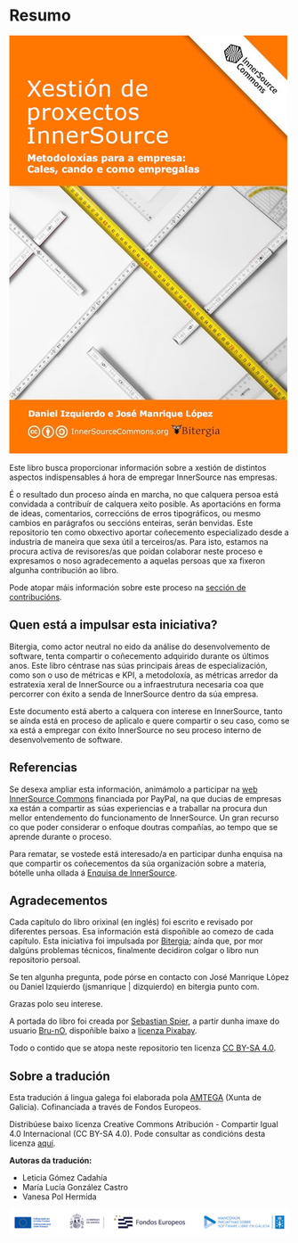 # Resumo

![Xestión de proxectos InnerSource](managing-innersource-projects-cover_gl.jpg)

Este libro busca proporcionar información sobre a xestión de distintos aspectos indispensables á hora de empregar InnerSource nas empresas.

É o resultado dun proceso aínda en marcha, no que calquera persoa está convidada a contribuír de calquera xeito posible. As aportacións en forma de ideas, comentarios, correccións de erros tipográficos, ou mesmo cambios en parágrafos ou seccións enteiras, serán benvidas. Este repositorio ten como obxectivo aportar coñecemento especializado desde a industria de maneira que sexa útil a terceiros/as. Para isto, estamos na procura activa de revisores/as que poidan colaborar neste proceso e expresamos o noso agradecemento a aquelas persoas que xa fixeron algunha contribución ao libro.

Pode atopar máis información sobre este proceso na [sección de contribucións](https://github.com/dicortazar/managing-inner-source-projects/blob/master/CONTRIBUTING.md).

## Quen está a impulsar esta iniciativa?

Bitergia, como actor neutral no eido da análise do desenvolvemento de software, tenta compartir o coñecemento adquirido durante os últimos anos. Este libro céntrase nas súas principais áreas de especialización, como son o uso de métricas e KPI, a metodoloxía, as métricas arredor da estratexia xeral de InnerSource ou a infraestrutura necesaria coa que percorrer con éxito a senda de InnerSource dentro da súa empresa.

Este documento está aberto a calquera con interese en InnerSource, tanto se aínda está en proceso de aplicalo e quere compartir o seu caso, como se xa está a empregar con éxito InnerSource no seu proceso interno de desenvolvemento de software.

## Referencias

Se desexa ampliar esta información, animámolo a participar na [web InnerSource Commons](https://paypal.github.io/InnerSourceCommons/) financiada por PayPal, na que ducias de empresas xa están a compartir as súas experiencias e a traballar na procura dun mellor entendemento do funcionamento de InnerSource. Un gran recurso co que poder considerar o enfoque doutras compañías, ao tempo que se aprende durante o proceso.

Para rematar, se vostede está interesado/a en participar dunha enquisa na que compartir os coñecementos da súa organización sobre a materia, bótelle unha ollada á [Enquisa de InnerSource](https://paypal.github.io/InnerSourceCommons/assets/files/InnerSourceCommonsSurvey2016.pdf).

## Agradecementos

Cada capítulo do libro orixinal (en inglés) foi escrito e revisado por diferentes persoas. Esa información está dispoñible ao comezo de cada capítulo. Esta iniciativa foi impulsada por [Bitergia](https://bitergia.com); aínda que, por mor dalgúns problemas técnicos, finalmente decidiron colgar o libro nun repositorio persoal.

Se ten algunha pregunta, pode pórse en contacto con José Manrique López ou Daniel Izquierdo (jsmanrique | dizquierdo) en bitergia punto com.

Grazas polo seu interese.

A portada do libro foi creada por [Sebastian Spier](https://spier.hu), a partir dunha imaxe do usuario [Bru-nO](https://pixabay.com/photos/measure-unit-of-measure-meterstab-2737004/), dispoñible baixo a [licenza Pixabay](https://pixabay.com/service/license/).

Todo o contido que se atopa neste repositorio ten licenza [CC BY-SA 4.0](https://creativecommons.org/licenses/by-sa/4.0/).

## Sobre a tradución

Esta tradución á lingua galega foi elaborada pola [AMTEGA](https://amtega.xunta.gal) (Xunta de Galicia). Cofinanciada a través de Fondos Europeos.

Distribúese baixo licenza Creative Commons Atribución - Compartir Igual 4.0 Internacional (CC BY-SA 4.0). Pode consultar as condicións desta licenza [aquí](https://creativecommons.org/licenses/by-sa/4.0/deed.gl).

**Autoras da tradución:**

* Leticia Gómez Cadahía
* María Lucía González Castro
* Vanesa Pol Hermida

![Fondos Públicos](fondos-publicos.png)

